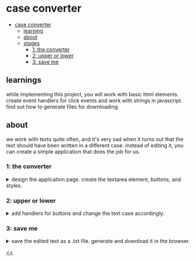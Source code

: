 # case converter

- [case converter](#case-converter)
  - [learning](#learning)
  - [about](#about)
  - [stages](#stages)
    - [1: the converter](#1-the-converter)
    - [2: upper or lower](#2-upper-or-lower)
    - [3: save me](#3-save-me)

## learnings
while implementing this project, you will work with basic html elements. create event handlers for click events and work with strings in javascript. find out how to generate files for downloading.

## about
we work with texts quite often, and it's very sad when it turns out that the text should have been written in a different case. instead of editing it, you can create a simple application that does the job for us.

### 1: the converter 
<details>
<summary>design the application page. create the textarea element, buttons, and styles.</summary>

#### 1.1 description
imagine you have to write a long piece of text, and then suddenly, it needs to be in uppercase or lowercase. do you have to rewrite it all? no! let's create a tool to change the case automatically. we'll start by adding some html elements.

#### 1.2 objectives
in this stage, your web page should contain the following html elements:
- a `div` block with the class `title` containing the text "case converter";
- a `textarea` element. it should be empty by default;
- a `button` element with the `upper-case` id;
- a `button` element with the `lower-case` id;
- a `button` element with the `proper-case` id;
- a `button` element with the `sentence-case` id.

we will implement the functionality behind the buttons in the next stages.

### 1.3 examples
example 1: an example of your app

![case converter design](./cc-s01.png)

</details>

### 2: upper or lower
<details>
<summary>add handlers for buttons and change the text case accordingly.</summary>

#### 2.1 description
let's work with the text in the `textarea` element by adding button handlers. your application should convert text to uppercase, lowercase, proper case, and sentence case.

your application should be able to convert a text into the **upper case**, **lower case**, **proper case**, and **sentence case**.
- **upper case**: all letters are uppercase (e.g., THIS IS UPPERCASE TEXT).
- **lower case**: all letters are lowercase (e.g., this is lowercase text).
- **proper case**: each word starts with an uppercase letter, and the rest are lowercase (e.g., This Is Proper Case Text).
- **sentence case**: each sentence starts with an uppercase letter, and the rest are lowercase (e.g., This is sentence case. Only the first word of each sentence is capitalized).

**tip**: this stage requires knowledge of various string methods. you can take a look at the string methods like `join()`, `charat()`, `split()`, `slice()`. if you're using the `split()` method, double-check your separator for different cases. also, for the sentence case notice that there is an empty character after the dot.

#### 2.2 objectives
your web page should contain all elements from the previous stage.

add the following event handlers to the buttons:
- when the `upper-case` button is pressed, convert the textarea text to uppercase.
- when the `lower-case` button is pressed, convert the textarea text to lowercase.
- when the `proper-case` button is pressed, convert the textarea text to proper case.
- when the `sentence-case` button is pressed, convert the textarea text to sentence case.

#### 2.3 examples
**example 1**: *an example of your app*

![case converter sample - stage 2](./cc-s02.png)

</details>

### 3: save me
<details>
<summary>save the edited text as a .txt file. generate and download it in the browser.</summary>

#### 3.1 description
you can convert the text into different cases, excellent! now let's add the ability to save the changed text as a `.txt` file!

#### 3.2 objectives
add one more button to the page. assign the `save-text-file` id to it. add another event handler for the button.

when the button is clicked, you should get the text in the [textarea element](https://developer.mozilla.org/en-US/docs/Web/HTML/Element/textarea) and generate the `text.txt` file. the resulting file should contain the text from the `textarea` element.

here is a code snippet that shows how you can implement it:

```js
function download(filename, text) {
  let element = document.createElement('a');
  element.setAttribute('href', 'data:text/plain;charset=utf-8,' + encodeURIComponent(text));
  element.setAttribute('download', filename);

  element.style.display = 'none';
  document.body.appendChild(element);

  element.click();

  document.body.removeChild(element);
}

// Start file download.
download("hello.txt","This is the content of my file :)");
```

#### 3.3 examples
**example 1**: *an example of your app*

![case converter sample - stage 3](./cc-s03.png)

</details>

[<<](https://github.com/eucarizan/front-end/blob/main/README.md)

<!--
:%s/\(Sample \(Input\|Output\) \d:\)\n\(.*\)/```\r\r**\1**\r```\3/gc

### 0: 
<details>
<summary></summary>

#### 0.1 description

#### 0.2 objectives

#### 0.3 examples

</details>
-->

